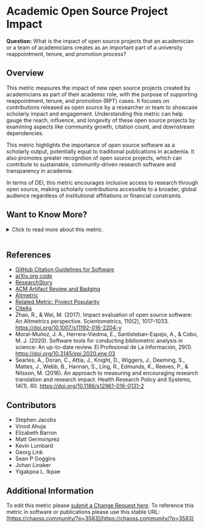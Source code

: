 # Academic Open Source Project Impact

**Question:** What is the impact of open source projects that an academician or a team of academicians creates as an important part of a university reappointment, tenure, and promotion process?

## Overview
This metric measures the impact of new open source projects created by academicians as part of their academic role, with the purpose of supporting reappointment, tenure, and promotion (RPT) cases. It focuses on contributions released as open source by a researcher or team to showcase scholarly impact and engagement. Understanding this metric can help gauge the reach, influence, and longevity of these open source projects by examining aspects like community growth, citation count, and downstream dependencies.

This metric highlights the importance of open source software as a scholarly output, potentially equal to traditional publications in academia. It also promotes greater recognition of open source projects, which can contribute to sustainable, community-driven research software and transparency in academia. 

In terms of DEI, this metric encourages inclusive access to research through open source, making scholarly contributions accessible to a broader, global audience regardless of institutional affiliations or financial constraints.

## Want to Know More?

<span markdown="1"><details>
<summary>Click to read more about this metric.</summary>

### Data Collection Strategies
Data points to consider:
* Publication in open access journals like the Journal of Open Source Software
* Number of downstream dependencies of the software
* Standardized citations via the CiteAs API
* Number of downloads or stars (e.g., GitHub)
* Number of contributors from outside the research team
* Frequency and recency of project updates
* Number of publications that cite the project or related software
* Lines of code contributed over time
* Number of preprints or journal articles referencing the software

### Filters
Potential filters include:
* Project type (e.g., software, library, dataset)
* Academic discipline or field
* Platform (e.g., GitHub, arXiv, JOSS)
* Contribution types (e.g., internal vs. external contributors)

### Visualizations
None Provided

</details></span><br>

## References
* [GitHub Citation Guidelines for Software](https://docs.github.com/en/github/creating-cloning-and-archiving-repositories/creating-a-repository-on-github/about-citation-files)
* [arXiv.org code](https://blog.arxiv.org/2020/10/08/new-arxivlabs-feature-provides-instant-access-to-code/)
* [ResearchStory](https://www.researchstory.com/)
* [ACM Artifact Review and Badging](https://www.acm.org/publications/policies/artifact-review-and-badging-current)
* [Altmetric](https://www.altmetric.com/)
* [Related Metric: Project Popularity](https://chaoss.community/metric-project-popularity/)
* [CiteAs](https://citeas.org/about)
* Zhao, R., & Wei, M. (2017). Impact evaluation of open source software: An Altmetrics perspective. Scientometrics, 110(2), 1017–1033. https://doi.org/10.1007/s11192-016-2204-y
* Moral-Muñoz, J. A., Herrera-Viedma, E., Santisteban-Espejo, A., & Cobo, M. J. (2020). Software tools for conducting bibliometric analysis in science: An up-to-date review. El Profesional de La Información, 29(1). https://doi.org/10.3145/epi.2020.ene.03
* Searles, A., Doran, C., Attia, J., Knight, D., Wiggers, J., Deeming, S., Mattes, J., Webb, B., Hannan, S., Ling, R., Edmunds, K., Reeves, P., & Nilsson, M. (2016). An approach to measuring and encouraging research translation and research impact. Health Research Policy and Systems, 14(1), 60. https://doi.org/10.1186/s12961-016-0131-2

## Contributors
* Stephen Jacobs
* Vinod Ahuja
* Elizabeth Barron
* Matt Germonprez
* Kevin Lumbard
* Georg Link
* Sean P Goggins
* Johan Linaker
* Yigakpoa L. Ikpae

## Additional Information
To edit this metric please [submit a Change Request here](https://github.com/chaoss/wg-value/blob/main/focus-areas/academic-value/academic-open-source-project-impact.md).
To reference this metric in software or publications please use this stable URL: [https://chaoss.community/?p=3583](https://chaoss.community/?p=3583)

<!-- # For groupings in the knowledge base
Context tags: Academia, Open Source, Impact
Keyword tags: Open Source Projects, Research Impact, Scholarly Output, Tenure and Promotion, Academic Software
-->
